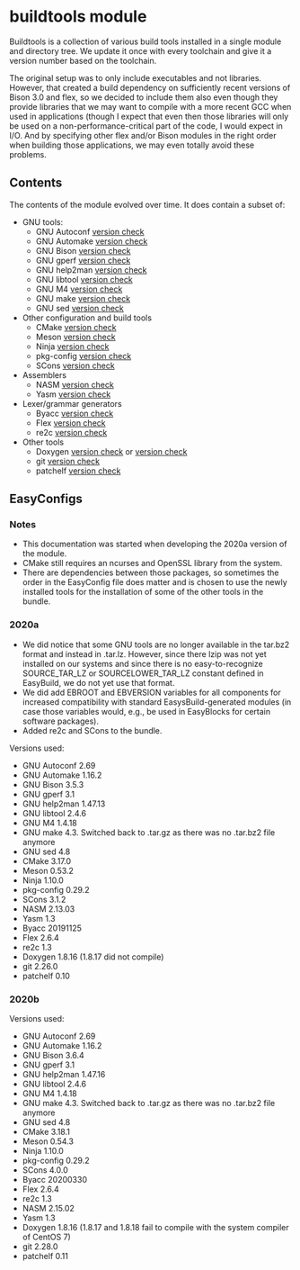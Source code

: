 # buildtools module

Buildtools is a collection of various build tools installed in a single module and 
directory tree. We update it once with every toolchain and give it a version number 
based on the toolchain.

The original setup was to only include executables and not libraries. However, that 
created a build dependency on sufficiently recent versions of Bison 3.0 and flex, so 
we decided to include them also even though they provide libraries that we may want 
to compile with a more recent GCC when used in applications (though I expect that 
even then those libraries will only be used on a non-performance-critical part of 
the code, I would expect in I/O. And by specifying other flex and/or Bison modules 
in the right order when building those applications, we may even totally avoid 
these problems.


## Contents

The contents of the module evolved over time. It does contain a subset of:
  * GNU tools:
      * GNU Autoconf [version check](http://ftp.gnu.org/gnu/autoconf/)
      * GNU Automake [version check](http://ftp.gnu.org/gnu/automake/)
      * GNU Bison [version check](https://ftp.gnu.org/gnu/bison/)
      * GNU gperf [version check](https://www.gnu.org/software/gperf/)
      * GNU help2man [version check](http://ftpmirror.gnu.org/help2man/)
      * GNU libtool [version check](https://www.gnu.org/software/libtool/)
      * GNU M4 [version check](https://www.gnu.org/software/m4/)
      * GNU make [version check](http://ftp.gnu.org/gnu/make/)
      * GNU sed [version check](http://ftp.gnu.org/gnu/sed/)
  * Other configuration and build tools
      * CMake [version check](http://www.cmake.org/)
      * Meson [version check](https://pypi.org/project/meson/#history)
      * Ninja [version check](https://ninja-build.org/)
      * pkg-config [version check](https://www.freedesktop.org/wiki/Software/pkg-config/)
      * SCons [version check](https://github.com/SCons/scons/releases)
  * Assemblers
      * NASM [version check](http://www.nasm.us/)
      * Yasm [version check](http://yasm.tortall.net/Download.html)
  * Lexer/grammar generators
      * Byacc [version check](ftp://ftp.invisible-island.net/byacc)
      * Flex [version check](https://github.com/westes/flex/releases)
      * re2c [version check](https://github.com/skvadrik/re2c/releases)
  * Other tools
      * Doxygen [version check](http://www.doxygen.nl/download.html) or [version check](https://github.com/doxygen/doxygen/releases)
      * git [version check](https://github.com/git/git/releases)
      * patchelf [version check](https://github.com/NixOS/patchelf/releases)


## EasyConfigs

### Notes

  * This documentation was started when developing the 2020a version of the module.
  * CMake still requires an ncurses and OpenSSL library from the system.
  * There are dependencies between those packages, so sometimes the order in the 
    EasyConfig file does matter and is chosen to use the newly installed tools
    for the installation of some of the other tools in the bundle.


### 2020a

  * We did notice that some GNU tools are no longer available in the tar.bz2 format and 
    instead in .tar.lz. However, since there lzip was not yet installed on our systems 
    and since there is no easy-to-recognize SOURCE_TAR_LZ or SOURCELOWER_TAR_LZ constant
    defined in EasyBuild, we do not yet use that format.
  * We did add EBROOT and EBVERSION variables for all components for increased compatibility
    with standard EasysBuild-generated modules (in case those variables would, e.g., 
    be used in EasyBlocks for certain software packages).
  * Added re2c and SCons to the bundle.

Versions used:
  * GNU Autoconf 2.69
  * GNU Automake 1.16.2
  * GNU Bison 3.5.3
  * GNU gperf 3.1
  * GNU help2man 1.47.13
  * GNU libtool 2.4.6
  * GNU M4 1.4.18
  * GNU make 4.3. Switched back to .tar.gz as there was no .tar.bz2 file anymore
  * GNU sed 4.8
  * CMake 3.17.0
  * Meson 0.53.2
  * Ninja 1.10.0
  * pkg-config 0.29.2
  * SCons 3.1.2
  * NASM 2.13.03
  * Yasm 1.3
  * Byacc 20191125
  * Flex 2.6.4
  * re2c 1.3
  * Doxygen 1.8.16 (1.8.17 did not compile)
  * git 2.26.0 
  * patchelf 0.10


### 2020b

Versions used:
  * GNU Autoconf 2.69
  * GNU Automake 1.16.2
  * GNU Bison 3.6.4
  * GNU gperf 3.1
  * GNU help2man 1.47.16
  * GNU libtool 2.4.6
  * GNU M4 1.4.18
  * GNU make 4.3. Switched back to .tar.gz as there was no .tar.bz2 file anymore
  * GNU sed 4.8
  * CMake 3.18.1
  * Meson 0.54.3
  * Ninja 1.10.0
  * pkg-config 0.29.2
  * SCons 4.0.0
  * Byacc 20200330
  * Flex 2.6.4
  * re2c 1.3
  * NASM 2.15.02
  * Yasm 1.3
  * Doxygen 1.8.16 (1.8.17 and 1.8.18 fail to compile with the system compiler of CentOS 
    7)
  * git 2.28.0 
  * patchelf 0.11

